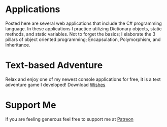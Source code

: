 # Applications
Posted here are several web applications that include the C# programming language.
In these applications I practice utilizing Dictionary objects, static methods, and static variables.
Not to forget the basics; I elaborate the 3 pillars of object oriented programming; Encapsulation, Polymorphism, and Inheritance.

# Text-based Adventure
Relax and enjoy one of my newest console applications for free, it is a text adventure game I developed! Download [Wishes](https://github.com/martinfitzjerl/Applications)

# Support Me
If you are feeling generous feel free to support me at [Patreon](https://www.patreon.com/DevelopingSam)

 
